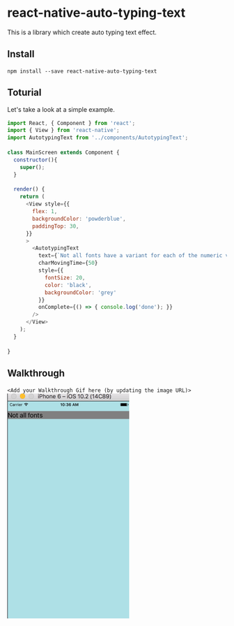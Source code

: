 # react-native-auto-typing-text

This is a library which create auto typing text effect.

## Install
```
npm install --save react-native-auto-typing-text
```

## Toturial
Let's take a look at a simple example.

```js
import React, { Component } from 'react';
import { View } from 'react-native';
import AutotypingText from '../components/AutotypingText';

class MainScreen extends Component {
  constructor(){
    super();
  }

  render() {
    return (
      <View style={{
        flex: 1,
        backgroundColor: 'powderblue',
        paddingTop: 30,
      }}
      >
        <AutotypingText
          text={`Not all fonts have a variant for each of the numeric values, in that case the closest .... In order to use this feature, you must give the view a width and a height . ... In React Native, we are more strict about it: you must wrap all the text nodes inside ... The style inheritance is only encoded inside of the native`}
          charMovingTime={50}
          style={{
            fontSize: 20,
            color: 'black',
            backgroundColor: 'grey'
          }}
          onComplete={() => { console.log('done'); }}
        />
      </View>
    );
  }

}
```

## Walkthrough

`<Add your Walkthrough Gif here (by updating the image URL)>`
![Video Walkthrough](walkthrough.gif)
